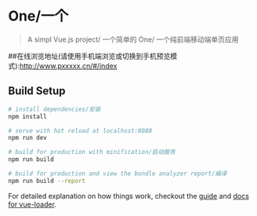 # One/一个

> A simpl Vue.js project/ 一个简单的 One/ 一个纯前端移动端单页应用

##在线浏览地址(请使用手机端浏览或切换到手机预览模式):http://www.pxxxxx.cn/#/index

## Build Setup

``` bash
# install dependencies/安装
npm install

# serve with hot reload at localhost:8080
npm run dev

# build for production with minification/启动服务
npm run build

# build for production and view the bundle analyzer report/编译
npm run build --report
```

For detailed explanation on how things work, checkout the [guide](http://vuejs-templates.github.io/webpack/) and [docs for vue-loader](http://vuejs.github.io/vue-loader).
